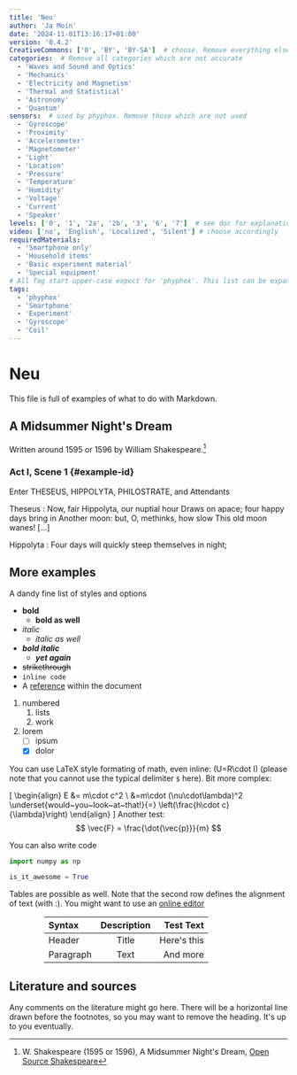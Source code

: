 ```yaml
---
title: 'Neu'
author: 'Ja Moin'
date: '2024-11-01T13:16:17+01:00'
version: '0.4.2'
CreativeCommons: ['0', 'BY', 'BY-SA']  # choose. Remove everything else
categories:  # Remove all categories which are not accurate
  - 'Waves and Sound and Optics'
  - 'Mechanics'
  - 'Electricity and Magnetism'
  - 'Thermal and Statistical'
  - 'Astronomy' 
  - 'Quantum'
sensors:  # used by phyphox. Remove those which are not used
  - 'Gyroscope'
  - 'Proximity'
  - 'Accelerometer'
  - 'Magnetometer'
  - 'Light'
  - 'Location'
  - 'Pressure'
  - 'Temperature'
  - 'Humidity'
  - 'Voltage'
  - 'Current'
  - 'Speaker'
levels: ['0', '1', '2a', '2b', '3', '6', '7']  # see doc for explanation. Remove everything else
video: ['no', 'English', 'Localized', 'Silent'] # choose accordingly
requiredMaterials:
  - 'Smartphone only'
  - 'Household items'
  - 'Basic experiment material'
  - 'Special equipment'
# All Tag start upper-case expect for 'phyphox'. This list can be expanded!
tags:
  - 'phyphox'
  - 'Smartphone'
  - 'Experiment'
  - 'Gyroscope'
  - 'Coil'
---
```

# Neu

This file is full of examples of what to do with Markdown.

<!--more-->

## A Midsummer Night's Dream

Written around 1595 or 1596 by William Shakespeare.[^1]

### Act I, Scene 1 {#example-id}
Enter THESEUS, HIPPOLYTA, PHILOSTRATE, and Attendants

Theseus
: Now, fair Hippolyta, our nuptial hour
Draws on apace; four happy days bring in
Another moon: but, O, methinks, how slow
This old moon wanes! [...]

Hippolyta
: Four days will quickly steep themselves in night;

## More examples

A dandy fine list of styles and options
- **bold** 
  - __bold as well__
- *italic* 
  - _italic as well_
- ***bold italic*** 
  - ___yet again___ 
- ~~strikethrough~~
- `inline code`
- A [reference](#example-id) within the document

1. numbered
   1. lists
   2. work
2. lorem
   - [ ] ipsum
   - [x] dolor

You can use LaTeX style formating of math, even inline: \(U=R\cdot I\) (please note that you cannot use the typical 
delimiter `$` here). Bit more complex:

\[
  \begin{align}
    E &= m\cdot c^2 \\
      &=m\cdot (\nu\cdot\lambda)^2
       \underset{would~you~look~at~that!}{=} \left(\frac{h\cdot c}{\lambda}\right)
  \end{align}
\]
Another test:
$$
  \vec{F} = \frac{\dot{\vec{p}}}{m}
$$

You can also write code 

```python
import numpy as np

is_it_awesome = True
```

Tables are possible as well. Note that the second row defines the alignment of text (with :).
You might want to use an [online editor](https://www.tablesgenerator.com/markdown_tables)

<div style="text-align: center; margin-left: auto; margin-right: auto; width: 75%;" >

| Syntax      | Description | Test Text     |
| :---        |:-----------:|          ---: |
| Header      |    Title    | Here's this   |
| Paragraph   |    Text     | And more      |

</div>

## Literature and sources

Any comments on the literature might go here. There will be a horizontal line drawn before the footnotes, so you may 
want to remove the heading. It's up to you eventually. 

[^1]: W. Shakespeare (1595 or 1596), A Midsummer Night's Dream, [Open Source Shakespeare](https://www.opensourceshakespeare.org/views/plays/play_view.php?WorkID=midsummer)

[^2]: Author (year), title, Publisher/Journal Name (doi: XXX)
